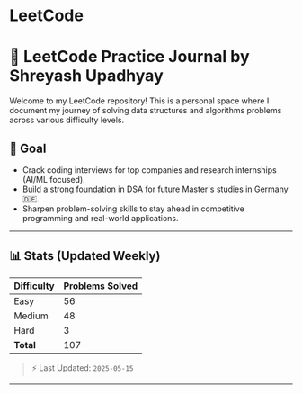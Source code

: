 # LeetCode
# 🧠 LeetCode Practice Journal by Shreyash Upadhyay

Welcome to my LeetCode repository! This is a personal space where I document my journey of solving data structures and algorithms problems across various difficulty levels.

## 🎯 Goal

- Crack coding interviews for top companies and research internships (AI/ML focused).
- Build a strong foundation in DSA for future Master's studies in Germany 🇩🇪.
- Sharpen problem-solving skills to stay ahead in competitive programming and real-world applications.

-----------------------------------------------------------------------------------------------------------------------------------------------------------------------------------------------------------------------

## 📊 Stats (Updated Weekly)

| Difficulty | Problems Solved |
|------------|------------------|
| Easy       | 56              |
| Medium     | 48              |
| Hard       | 3               |
| **Total**  | 107             |

> ⚡ Last Updated: `2025-05-15`

---


